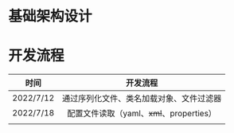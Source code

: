 # 基础架构设计

# 开发流程

|   时间    |                 开发流程                  |
| :-------: | :---------------------------------------: |
| 2022/7/12 | 通过序列化文件、类名加载对象、文件过滤器  |
| 2022/7/18 | 配置文件读取（yaml、~~xml~~、properties） |
|           |                                           |

